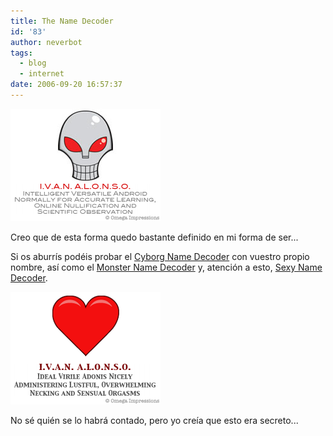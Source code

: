 ```yaml
---
title: The Name Decoder
id: '83'
author: neverbot
tags:
  - blog
  - internet
date: 2006-09-20 16:57:37
---
```


[![android.png](./the-name-decoder/android.png)](http://cyborg.namedecoder.com/ "Cyborg Name Decoder")

Creo que de esta forma quedo bastante definido en mi forma de ser...

Si os aburrís podéis probar el [Cyborg Name Decoder](http://cyborg.namedecoder.com/) con vuestro propio nombre, así como el [Monster Name Decoder](http://monster.namedecoder.com/) y, atención a esto, [Sexy Name Decoder](http://sexy.namedecoder.com/).[](http://sexy.namedecoder.com/ "Sexy Name Decoder")

[![Sexy Name Decoder](./the-name-decoder/SexyNameDecoder.png "Sexy Name Decoder")](http://sexy.namedecoder.com/ "Sexy Name Decoder")

[](http://sexy.namedecoder.com/ "Sexy Name Decoder")

No sé quién se lo habrá contado, pero yo creía que esto era secreto...